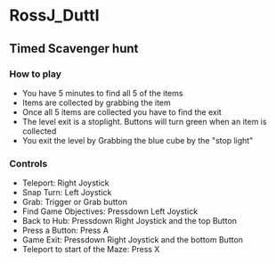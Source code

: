 # RossJ_DuttI 

## Timed Scavenger hunt
### How to play
- You have 5 minutes to find all 5 of the items
- Items are collected by grabbing the item
- Once all 5 items are collected  you have to find the exit
- The level exit is a stoplight. Buttons will turn green when an item is collected
- You exit the level by Grabbing the blue cube by the "stop light"

### Controls
- Teleport: Right Joystick
- Snap Turn: Left Joystick
- Grab: Trigger or Grab button
- Find Game Objectives: Pressdown Left Joystick
- Back to Hub: Pressdown Right Joystick and the top Button
- Press a Button: Press A
- Game Exit: Pressdown Right Joystick and the bottom Button
- Teleport to start of the Maze: Press X
